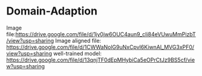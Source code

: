 # Domain-Adaption
Image file:https://drive.google.com/file/d/1jy0jw6OUC4aun9_cIi84eVUwuMmPizbT/view?usp=sharing
Image aligned file: https://drive.google.com/file/d/1CWWaNolG9uNxCpvI6KiwnAl_MVG3xPF0/view?usp=sharing
well-trained model: https://drive.google.com/file/d/13qnjTF0dEpMHybiCa5eOPrCtJz9BS5cf/view?usp=sharing
